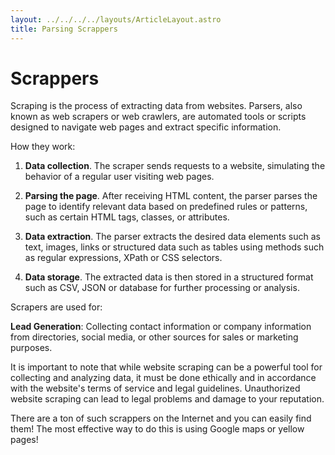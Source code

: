 ```yaml
---
layout: ../../../../layouts/ArticleLayout.astro
title: Parsing Scrappers
---
```


# Scrappers

Scraping is the process of extracting data from websites. Parsers, also known as web scrapers or web crawlers, are automated tools or scripts designed to navigate web pages and extract specific information.

How they work:

1. **Data collection**. The scraper sends requests to a website, simulating the behavior of a regular user visiting web pages.

2. **Parsing the page**. After receiving HTML content, the parser parses the page to identify relevant data based on predefined rules or patterns, such as certain HTML tags, classes, or attributes.

3. **Data extraction**. The parser extracts the desired data elements such as text, images, links or structured data such as tables using methods such as regular expressions, XPath or CSS selectors.

4. **Data storage**. The extracted data is then stored in a structured format such as CSV, JSON or database for further processing or analysis.

Scrapers are used for:

**Lead Generation**: Collecting contact information or company information from directories, social media, or other sources for sales or marketing purposes.

It is important to note that while website scraping can be a powerful tool for collecting and analyzing data, it must be done ethically and in accordance with the website's terms of service and legal guidelines. Unauthorized website scraping can lead to legal problems and damage to your reputation.

There are a ton of such scrappers on the Internet and you can easily find them! The most effective way to do this is using Google maps or yellow pages!